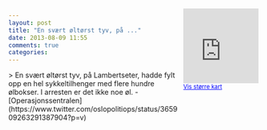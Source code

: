 ```yaml
---
layout: post
title: "En svært øltørst tyv, på ..."
date: 2013-08-09 11:55
comments: true
categories: 
---
```

<div style="float:right; margin:5px; position:relative;top:-130px;"><iframe width="150" height="150" frameborder="0" scrolling="no" marginheight="0" marginwidth="0" src="http://maps.google.com/maps?q=Toppen,+Oslo&hl=no&t=m&z=14&output=embed&iwloc=&"></iframe><br/><small><a href="http://maps.google.com/maps?q=Toppen,+Oslo&hl=no&t=m&z=14&source=embed&iwloc=A" style="color:#0000FF;text-align:left" target="_new">Vis st&oslash;rre kart</a></small></div>
> En svært øltørst tyv, på Lambertseter, hadde fylt opp en hel sykkeltilhenger med flere hundre ølbokser. I arresten er det ikke noe øl.
- [Operasjonssentralen](https://www.twitter.com/oslopolitiops/status/365909263291387904?p=v)
